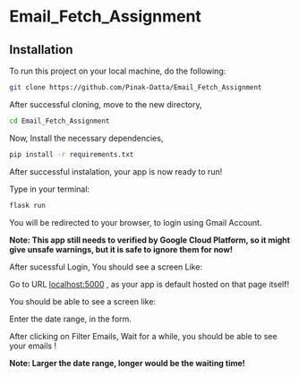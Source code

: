 # Email_Fetch_Assignment

## Installation

To run this project on your local machine, do the following:

```bash
git clone https://github.com/Pinak-Datta/Email_Fetch_Assignment
```
After successful cloning, move to the new directory,
```bash
cd Email_Fetch_Assignment
```
Now, Install the necessary dependencies,
```bash
pip install -r requirements.txt
```
After successful instalation, your app is now ready to run!

Type in your terminal:
```bash
flask run
```
You will be redirected to your browser, to login using Gmail Account.

**Note: This app still needs to verified by Google Cloud Platform, so it might give unsafe warnings, but it is safe to ignore them for now!**

After sucessful Login, You should see a screen Like:

Go to URL [localhost:5000](http://localhost:5000) , as your app is default hosted on that page itself!

You should be able to see a screen like:


Enter the date range, in the form.

After clicking on Filter Emails, Wait for a while, you should be able to see your emails !

**Note: Larger the date range, longer would be the waiting time!**


